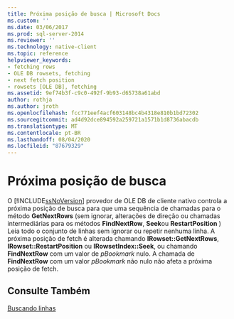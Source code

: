 ```yaml
---
title: Próxima posição de busca | Microsoft Docs
ms.custom: ''
ms.date: 03/06/2017
ms.prod: sql-server-2014
ms.reviewer: ''
ms.technology: native-client
ms.topic: reference
helpviewer_keywords:
- fetching rows
- OLE DB rowsets, fetching
- next fetch position
- rowsets [OLE DB], fetching
ms.assetid: 9ef74b3f-c9c0-492f-9b93-d65738a61abd
author: rothja
ms.author: jroth
ms.openlocfilehash: fcc771eef4acf603148bc4b4318e810b1bd72302
ms.sourcegitcommit: ad4d92dce894592a259721a1571b1d8736abacdb
ms.translationtype: MT
ms.contentlocale: pt-BR
ms.lasthandoff: 08/04/2020
ms.locfileid: "87679329"
---
```

# <a name="next-fetch-position"></a>Próxima posição de busca
  O [!INCLUDE[ssNoVersion](../../includes/ssnoversion-md.md)] provedor de OLE DB de cliente nativo controla a próxima posição de busca para que uma sequência de chamadas para o método **GetNextRows** (sem ignorar, alterações de direção ou chamadas intermediárias para os métodos **FindNextRow**, **Seek**ou **RestartPosition** ) Leia todo o conjunto de linhas sem ignorar ou repetir nenhuma linha. A próxima posição de fetch é alterada chamando **IRowset::GetNextRows**, **IRowset::RestartPosition** ou **IRowsetIndex::Seek**, ou chamando **FindNextRow** com um valor de *pBookmark* nulo. A chamada de **FindNextRow** com um valor *pBookmark* não nulo não afeta a próxima posição de fetch.  
  
## <a name="see-also"></a>Consulte Também  
 [Buscando linhas](fetching-rows.md)  
  
  

